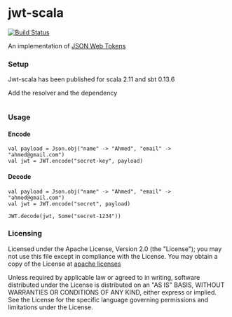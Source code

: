 jwt-scala
=========

[![Build Status](https://travis-ci.org/reallylabs/jwt-scala.svg)](https://travis-ci.org/reallylabs/jwt-scala)

An implementation of [JSON Web Tokens](http://self-issued.info/docs/draft-ietf-oauth-json-web-token.html)

### Setup
Jwt-scala has been published for scala 2.11 and sbt 0.13.6

Add the resolver and the dependency
```
```

### Usage

#### Encode
```
val payload = Json.obj("name" -> "Ahmed", "email" -> "ahmed@gmail.com")
val jwt = JWT.encode("secret-key", payload)
```

#### Decode

```
val payload = Json.obj("name" -> "Ahmed", "email" -> "ahmed@gmail.com")
val jwt = JWT.encode("secret", payload)

JWT.decode(jwt, Some("secret-1234"))
```

### Licensing
Licensed under the Apache License, Version 2.0 (the "License");
you may not use this file except in compliance with the License.
You may obtain a copy of the License at [apache licenses](http://www.apache.org/licenses/LICENSE-2.0)

Unless required by applicable law or agreed to in writing, software
distributed under the License is distributed on an "AS IS" BASIS,
WITHOUT WARRANTIES OR CONDITIONS OF ANY KIND, either express or implied.
See the License for the specific language governing permissions and
limitations under the License.
